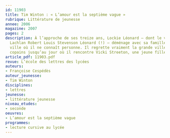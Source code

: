 ```yaml
---
id: 11903
title: Tim Winton : « L’amour est la septième vague » 
rubrique: Littérature de jeunesse
annee: 2006
magazine: 2007
pages: 2
description: À l’approche de ses treize ans, Lockie Léonard – dont le vrai nom est
  Lachlan Robert Louis Stevenson Léonard (!) – déménage avec sa famille dans une petite
  ville où il ne connaît personne. Il regrette vraiment la grande ville et ses anciens
  copains jusqu’au jour où il rencontre Vicki Streeton, une jeune fille de son âge…
article_pdf: 11903.pdf
revue: L’école des lettres des lycées
auteurs:
- Françoise Cespédès
auteur_jeunesse:
- Tim Winton
disciplines:
- lettres
jeunesse:
- littérature jeunesse
niveau_etudes:
- seconde
oeuvres:
- L’amour est la septième vague
programmes:
- lecture cursive au lycée
---
```

